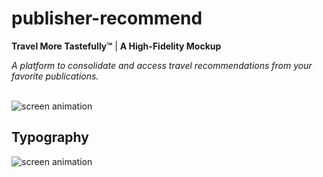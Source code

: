 # publisher-recommend

<b>Travel More Tastefully™</b> | <b>A High-Fidelity Mockup</b>

*A platform to consolidate and access travel recommendations from your favorite publications.*
<br></br>
<p align="left">
  <img src="https://media.giphy.com/media/2wXXBT148ZFyhDG3WP/giphy.gif" alt="screen animation"/>
</p>

## Typography
<p align="left">
  <img src="https://fiu-assets-2-syitaetz61hl2sa.stackpathdns.com/static/samples/1/381/880/1/570e201c/akkurat.png" alt="screen animation"/>
</p>
